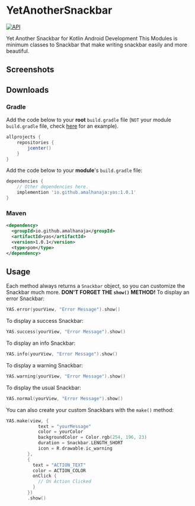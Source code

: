# YetAnotherSnackbar
[![API](https://img.shields.io/badge/API-14%2B-brightgreen.svg?style=flat)](https://android-arsenal.com/api?level=14)

Yet Another Snackbar for Kotlin Android Development
This Modules is minimum classes to Snackbar that make writing snackbar easily and more beautiful.

## Screenshots

## Downloads

### Gradle

Add the code below to your **root** `build.gradle` file (`NOT` your module `build.gradle` file, check [here](./build.gradle) for an example).

```groovy
allprojects {
    repositories {
        jcenter()
    }
}
```

Add the code below to your **module**'s `build.gradle` file:

```groovy
dependencies {
	// Other dependencies here.
	implemention 'io.github.amalhanaja:yas:1.0.1'
}
```

### Maven

```xml
<dependency>
  <groupId>io.github.amalhanaja</groupId>
  <artifactId>yas</artifactId>
  <version>1.0.1</version>
  <type>pom</type>
</dependency>
```

## Usage

Each method always returns a `Snackbar` object, so you can customize the Snackbar much more. **DON'T FORGET THE `show()` METHOD!**
To display an error Snackbar:

``` kotlin
YAS.error(yourView, "Error Message").show()
```
To display a success Snackbar:

``` kotlin
YAS.success(yourView, "Error Message").show()
```
To display an info Snackbar:

``` kotlin
YAS.info(yourView, "Error Message").show()
```
To display a warning Snackbar:

``` kotlin
YAS.warning(yourView, "Error Message").show()
```
To display the usual Snackbar:

``` kotlin
YAS.normal(yourView, "Error Message").show()
```

You can also create your custom Snackbars with the `make()` method:
``` kotlin
YAS.make(view, {
            text = "yourMessage"
            color = yourColor
            backgroundColor = Color.rgb(254, 196, 23)
            duration = Snackbar.LENGTH_SHORT
            icon = R.drawable.ic_warning
        }, 
        { 
          text = "ACTION_TEXT"
          color = ACTION_COLOR
          onClick {
            // On Action Clicked
          }
        })
        .show()
